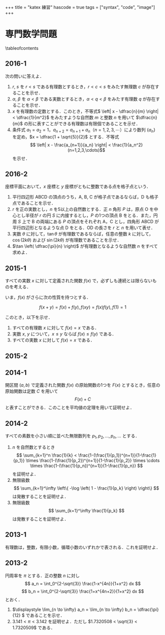 +++
title = "katex 練習"
hascode = true
tags = ["syntax", "code", "image"]
+++

# 専門数学問題

\tableofcontents <!-- you can use \toc as well -->

## 2016-1

次の問いに答えよ．

1. $r$, $s$ を $r < s$ である有理数とするとき，$r < c < s$ をみたす無理数 $c$ が存在することを示せ．
1. $\alpha$, $\beta$ を $\alpha < \beta$ である実数とするとき，$\alpha < q < \beta$ をみたす有理数 $q$ が存在することを示せ．
1. $x$ を有理数の定数とする．このとき，不等式$ \left| x - \dfrac{n}{m} \right| < \dfrac{1}{m^2}$ をみたすような自然数 $m$ と整数 $n$ を用いて $\dfrac{n}{m}$ の形に表すことができる有理数は有限個であることを示せ．
1. 条件式 $a_1 = a_2 = 1$，$a_{n+2} = a_{n+1} + a_n$（$n = 1,2,3,\cdots$）により数列 $\{ a_n \}$ を定め，$x = \dfrac{1 + \sqrt{5}}{2}$ とする．不等式$$ \left| x - \frac{a_{n+1}}{a_n} \right| < \frac{1}{a_n^2}  (n=1,2,3,\cdots)$$を示せ．

## 2016-2
座標平面において，$x$ 座標と $y$ 座標がともに整数である点を格子点という．
1. 平行四辺形 $\mathrm{ABCD}$ の頂点のうち，$\mathrm{A}$, $\mathrm{B}$, $\mathrm{C}$ が格子点であるならば，$\mathrm{D}$ も格子点であることを示せ．
1. $r$ を正の実数とし，$n$ を5以上の自然数とする．正 $n$ 角形 $P$ は，原点 $\mathrm{O}$ を中心とし半径が $r$ の円 $S$ に内接するとし，$P$ の1つの頂点 $\mathrm{B}$ をとる．また，円周 $S$ 上で $\mathrm{B}$ の両端にある $P$ の頂点をそれぞれ $\mathrm{A}$，$\mathrm{C}$ とし，四角形 $\mathrm{ABCD}$ が平行四辺形となるような点 $\mathrm{D}$ をとる．$\mathrm{OD}$ の長さを $r$ と $n$ を用いて表せ．
1. 実数 $\theta$ に対して，$\tan \theta$ が有理数であるならば，任意の整数 $k$ に対して，$\cos(2k \theta)$ および $\sin(2k \theta)$ が有理数であることを示せ．
1. $\tan \left( \dfrac{\pi}{n} \right)$ が有理数となるような自然数 $n$ をすべて求めよ．

## 2015-1
すべての実数 $x$ に対して定義された関数 $f(x)$ で，必ずしも連続とは限らないものを考える．

いま，$f(x)$ がさらに次の性質を持つとする．

$$f(x+y) = f(x)+f(y),　f(xy)=f(x)f(y),　f(1)=1$$

このとき，以下を示せ．
1. すべての有理数 $x$ に対して $f(x)=x$ である．
1. 実数 $x$, $y$ について，$x \leq y$ ならば $f(x) \leq f(y)$ である．
1. すべての実数 $x$ に対して $f(x)=x$ である．

## 2015-2


## 2014-1
開区間 $(a,b)$ で定義された関数 $f(x)$ の原始関数の1つを $F(x)$ とするとき，任意の原始関数は定数 $C$ を用いて
$$ F(x)+C $$
と表すことができる．このことを平均値の定理を用いて証明せよ．

## 2014-2
すべての素数を小さい順に並べた無限数列を $p_1,p_2,...,p_n,...$ とする．
1. $n$ を自然数とするとき
$$ \sum_{k=1}^n \frac{1}{k} < \frac{1-(\frac{1}{p_1})^{n+1}}{1-\frac{1}{p_1}} \times \frac{1-(\frac{1}{p_2})^{n+1}}{1-\frac{1}{p_2}} \times \cdots \times \frac{1-(\frac{1}{p_n})^{n+1}}{1-\frac{1}{p_n}} $$
を証明せよ．
2. 無限級数
$$ \sum_{k=1}^\infty \left\{ -\log \left( 1 - \frac{1}{p_k} \right) \right\} $$
は発散することを証明せよ．
3. 無限級数
$$ \sum_{k=1}^\infty \frac{1}{p_k} $$
は発散することを証明せよ．

## 2013-1
有理数は，整数，有限小数，循環小数のいずれかで表される．これを証明せよ．

## 2013-2
円周率を $\pi$ とする．正の整数 $n$ に対し
$$ a_n = \int_0^{2-\sqrt{3}} \frac{1-x^{4n}}{1+x^2} dx $$
$$ b_n = \int_0^{2-\sqrt{3}} \frac{1+x^{4n+2}}{1+x^2} dx $$
とおく．
1. $\displaystyle \lim_{n \to \infty} a_n = \lim_{n \to \infty} b_n = \dfrac{\pi}{12} $ であることを示せ．
1. $3.141<\pi<3.142$ を証明せよ．ただし $1.7320508 < \sqrt{3} < 1.7320509$ である．